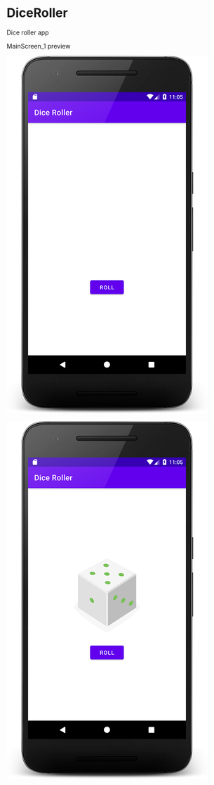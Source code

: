 # DiceRoller
Dice roller app

MainScreen_1 preview

![MainScreen_1 preview](images/MainScreen_1.png)


![MainScreen_2 preview](images/MainScreen_2.png)